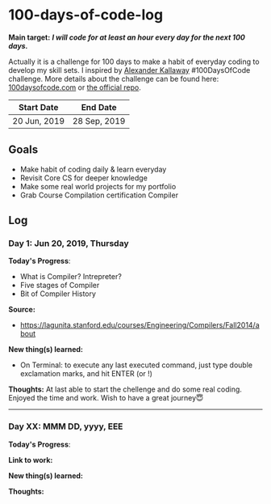 # 100-days-of-code-log

**Main target:** ***I will code for at least an hour every day for the next 100 days.***

Actually it is a challenge for 100 days to make a habit of everyday coding to develop my skill sets.  I inspired by [Alexander Kallaway](https://github.com/Kallaway "Alexander Kallaway") #100DaysOfCode challenge. More details about the challenge can be found here: [100daysofcode.com](http://100daysofcode.com/ "100daysofcode.com") or [the official repo](https://github.com/Kallaway/100-days-of-code "the official repo").

|  Start Date | End Date     |
| ------------| ------------ |
| 20 Jun, 2019| 28 Sep, 2019 |


## Goals
- Make habit of coding daily & learn everyday
- Revisit Core CS for deeper knowledge
- Make some real world projects for my portfolio
- Grab Course Compilation certification Compiler


## Log

### Day 1: Jun 20, 2019, Thursday

**Today's Progress**: 
- What is Compiler? Intrepreter? 
- Five stages of Compiler
- Bit of Compiler History

**Source:** 
- https://lagunita.stanford.edu/courses/Engineering/Compilers/Fall2014/about

**New thing(s) learned:** 
- On Terminal: to execute any last executed command, just type double exclamation marks, and hit ENTER (or !<first letter of command>)

**Thoughts:**  At last able to start the chellenge and do some real coding. Enjoyed the time and work. Wish to have a great journey😇

------------

### Day XX: MMM DD, yyyy, EEE

**Today's Progress**: 

**Link to work:** 

**New thing(s) learned:** 

**Thoughts:**  
